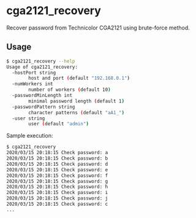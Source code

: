 # cga2121_recovery

Recover password from Technicolor CGA2121 using brute-force method.

## Usage

```bash
$ cga2121_recovery --help
Usage of cga2121_recovery:
  -hostPort string
    	host and port (default "192.168.0.1")
  -numWorkers int
    	number of workers (default 10)
  -passwordMinLength int
    	minimal password length (default 1)
  -passwordPattern string
    	character patterns (default "aA1_")
  -user string
    	user (default "admin")
```

Sample execution:

```bash
$ cga2121_recovery
2020/03/15 20:18:15 Check password: a
2020/03/15 20:18:15 Check password: b
2020/03/15 20:18:15 Check password: d
2020/03/15 20:18:15 Check password: e
2020/03/15 20:18:15 Check password: f
2020/03/15 20:18:15 Check password: g
2020/03/15 20:18:15 Check password: h
2020/03/15 20:18:15 Check password: i
2020/03/15 20:18:15 Check password: j
2020/03/15 20:18:15 Check password: c
...
```
